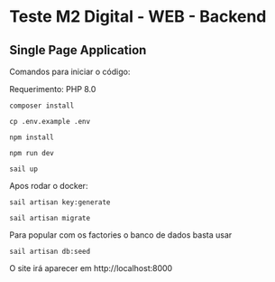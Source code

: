 # Teste M2 Digital - WEB - Backend

## Single Page Application

Comandos para iniciar o código:

Requerimento: PHP 8.0

```shell
composer install

cp .env.example .env

npm install

npm run dev

sail up
```

Apos rodar o docker:

```shell
sail artisan key:generate

sail artisan migrate
```

Para popular com os factories o banco de dados basta usar
```shell
sail artisan db:seed
```

O site irá aparecer em http://localhost:8000
